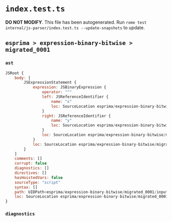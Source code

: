 # `index.test.ts`

**DO NOT MODIFY**. This file has been autogenerated. Run `rome test internal/js-parser/index.test.ts --update-snapshots` to update.

## `esprima > expression-binary-bitwise > migrated_0001`

### `ast`

```javascript
JSRoot {
	body: [
		JSExpressionStatement {
			expression: JSBinaryExpression {
				operator: "^"
				left: JSReferenceIdentifier {
					name: "x"
					loc: SourceLocation esprima/expression-binary-bitwise/migrated_0001/input.js 1:0-1:1 (x)
				}
				right: JSReferenceIdentifier {
					name: "y"
					loc: SourceLocation esprima/expression-binary-bitwise/migrated_0001/input.js 1:4-1:5 (y)
				}
				loc: SourceLocation esprima/expression-binary-bitwise/migrated_0001/input.js 1:0-1:5
			}
			loc: SourceLocation esprima/expression-binary-bitwise/migrated_0001/input.js 1:0-1:5
		}
	]
	comments: []
	corrupt: false
	diagnostics: []
	directives: []
	hasHoistedVars: false
	sourceType: "script"
	syntax: []
	path: UIDPath<esprima/expression-binary-bitwise/migrated_0001/input.js>
	loc: SourceLocation esprima/expression-binary-bitwise/migrated_0001/input.js 1:0-2:0
}
```

### `diagnostics`

```

```

